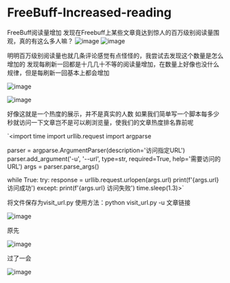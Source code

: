 # FreeBuff-Increased-reading
FreeBuff阅读量增加
发现在Freebuff上某些文章竟达到惊人的百万级别阅读量围观，真的有这么多人嘛？
![image](https://github.com/MY0723/FreeBuff-Increased-reading/assets/74171727/7b124d0b-df39-467b-a224-34d595a7a960)
![image](https://github.com/MY0723/FreeBuff-Increased-reading/assets/74171727/57569481-361e-4cad-877a-13740ff62a42)

明明百万级别阅读量也就几条评论感觉有点怪怪的，我尝试去发现这个数量是怎么增加的
发现每刷新一回都是十几几十不等的阅读量增加，在数量上好像也没什么规律，但是每刷新一回基本上都会增加

![image](https://github.com/MY0723/FreeBuff-Increased-reading/assets/74171727/b2f5f5e6-c5a5-4034-ba27-6f4cdf05b130)

![image](https://github.com/MY0723/FreeBuff-Increased-reading/assets/74171727/6476168e-5894-43eb-88fa-835b78af7aeb)

好像这就是一个热度的展示，并不是真实的人数
如果我们简单写一个脚本每多少秒就访问一下文章岂不是可以刷浏览量，使我们的文章热度排名靠前呢

 `<import time
import urllib.request
import argparse

parser = argparse.ArgumentParser(description='访问指定URL')
parser.add_argument('-u', '--url', type=str, required=True, help='需要访问的URL')
args = parser.parse_args()

while True:
    try:
        response = urllib.request.urlopen(args.url)
        print(f'{args.url} 访问成功')
    except:
        print(f'{args.url} 访问失败')
    time.sleep(1.3)>`  
    
将文件保存为visit_url.py
使用方法：python visit_url.py -u 文章链接

![image](https://github.com/MY0723/FreeBuff-Increased-reading/assets/74171727/0781233b-c3f3-4cb5-afdd-0fc1bb1e2ed2)

原先

![image](https://github.com/MY0723/FreeBuff-Increased-reading/assets/74171727/a66d6cf1-38b7-4048-ae13-9f335ffdabaf)

过了一会

![image](https://github.com/MY0723/FreeBuff-Increased-reading/assets/74171727/2fe27367-9191-4ba5-bbec-01de868dccce)

